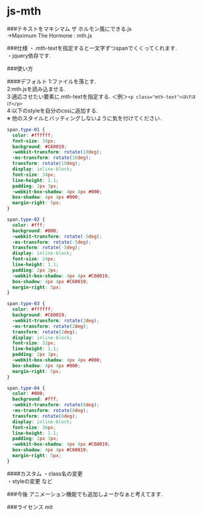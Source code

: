 js-mth
======
###テキストをマキシマム ザ ホルモン風にできる.js  
→Maximum The Hormone : mth.js

###仕様
・.mth-textを指定すると一文字ずつspanでくくってくれます.  
・jquery依存です.

###使い方

####デフォルト
1:ファイルを落とす.  
2:mth.jsを読み込ませる.   
3:適応させたい要素に.mth-textを指定する.
  ＜例＞``` <p class="mth-text">ほげほげ</p> ```  
4:以下のstyleを自分のcssに追加する.  
  ※ 他のスタイルとバッティングしないように気を付けてください.   

```css
span.type-01 {
  color: #ffffff;
  font-size: 34px;
  background: #C60019;
  -webkit-transform: rotate(10deg);
  -ms-transform: rotate(10deg);
  transform: rotate(10deg);
  display: inline-block;
  font-size: 34px;
  line-height: 1.1;
  padding: 2px 3px;
  -webkit-box-shadow: 4px 4px #000;
  box-shadow: 4px 4px #000;
  margin-right: 5px;
}

span.type-02 {
  color: #fff;
  background: #000;
  -webkit-transform: rotate(-5deg);
  -ms-transform: rotate(-5deg);
  transform: rotate(-5deg);
  display: inline-block;
  font-size: 24px;
  line-height: 1.1;
  padding: 2px 3px;
  -webkit-box-shadow: 4px 4px #C60019;
  box-shadow: 4px 4px #C60019;
  margin-right: 5px;
}

span.type-03 {
  color: #ffffff;
  background: #C60019;
  -webkit-transform: rotate(2deg);
  -ms-transform: rotate(2deg);
  transform: rotate(2deg);
  display: inline-block;
  font-size: 32px;
  line-height: 1.1;
  padding: 2px 3px;
  -webkit-box-shadow: 4px 4px #000;
  box-shadow: 4px 4px #000;
  margin-right: 5px;
}

span.type-04 {
  color: #000;
  background: #fff;
  -webkit-transform: rotate(8deg);
  -ms-transform: rotate(8deg);
  transform: rotate(8deg);
  display: inline-block;
  font-size: 36px;
  line-height: 1.1;
  padding: 2px 3px;
  -webkit-box-shadow: 4px 4px #C60019;
  box-shadow: 4px 4px #C60019;
  margin-right: 5px;
}
```

####カスタム
・class名の変更  
・styleの変更 など

###今後
アニメーション機能でも追加しよーかなぁと考えてます.

###ライセンス
mit

